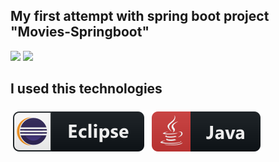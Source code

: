 <h2> My first attempt with spring boot project "Movies-Springboot" </h2>
<img src="https://i.postimg.cc/HLbP9cGM/Capture-move.png" />
<img src="https://i.postimg.cc/G3KVfy4J/Capture-movie-2.png" />

<h2>I used this technologies</h2>
<img src="https://raw.githubusercontent.com/MikeCodesDotNET/ColoredBadges/4a38660afb7be89a6032218589b4454a1285c7f8/svg/dev/tools/eclipse.svg" alt="php" style="vertical-align:top; margin:6px 4px">
<img src="https://raw.githubusercontent.com/MikeCodesDotNET/ColoredBadges/4a38660afb7be89a6032218589b4454a1285c7f8/svg/dev/languages/java.svg" alt="java" style="vertical-align:top; margin:6px 4px">
